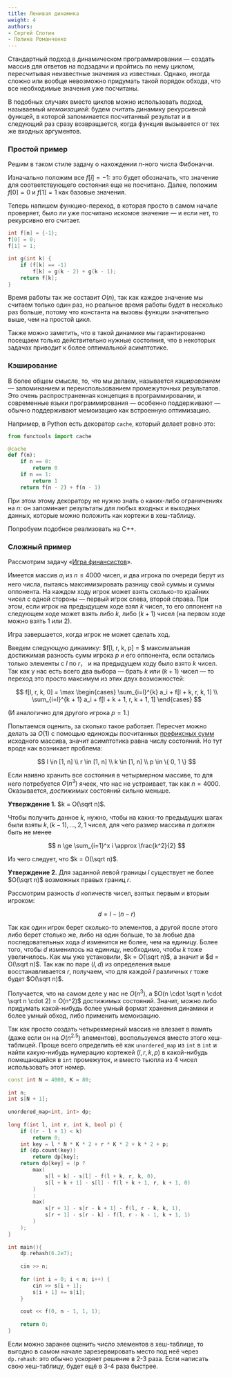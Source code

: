 ```yaml
---
title: Ленивая динамика
weight: 4
authors:
- Сергей Слотин
- Полина Романченко
---
```


Стандартный подход в динамическом программировании — создать массив для ответов на подзадачи и пройтись по нему циклом, пересчитывая неизвестные значения из известных. Однако, иногда сложно или вообще невозможно придумать такой порядок обхода, что все необходимые значения уже посчитаны.

В подобных случаях вместо циклов можно использовать подход, называемый *мемоизацией*: будем считать динамику рекурсивной функцей, в которой запоминается посчитанный результат и в следующий раз сразу возвращается, когда функция вызывается от тех же входных аргументов.

### Простой пример

Решим в таком стиле задачу о нахождении $n$-ного числа Фибоначчи.

Изначально положим все $f[i] = -1$: это будет обозначать, что значение для соответствующего состояния еще не посчитано. Далее, положим $f[0] = 0$ и $f[1] = 1$ как базовые значения.

Теперь напишем функцию-переход, в которая просто в самом начале проверяет, было ли уже посчитано искомое значение — и если нет, то рекурсивно его считает.

```cpp
int f[n] = {-1};
f[0] = 0;
f[1] = 1;

int g(int k) {
    if (f[k] == -1)
        f[k] = g(k - 2) + g(k - 1);
    return f[k];
}
```

Время работы так же составит $O(n)$, так как каждое значение мы считаем только один раз, но реальное время работы будет в несколько раз больше, потому что константа на вызовы функции значительно выше, чем на простой цикл.

Также можно заметить, что в такой динамике мы гарантированно посещаем только действительно нужные состояния, что в некоторых задачах приводит к более оптимальной асимптотике.

### Кэширование

В более общем смысле, то, что мы делаем, называется *кэшированием* — запоминанием и переиспользованием промежуточных результатов. Это очень распространенная концепция в программировании, и современные языки программирования — особенно поддерживают — обычно поддерживают мемоизацию как встроенную оптимизацию.

Например, в Python есть декоратор `cache`, который делает ровно это:

```python
from functools import cache

@cache
def f(n):
    if n == 0:
        return 0
    if n == 1:
        return 1
    return f(n - 2) + f(n - 1)
```

При этом этому декоратору не нужно знать о каких-либо ограничениях на $n$: он запоминает результаты для любых входных и выходных данных, которые можно положить как кортежи в хеш-таблицу.

Попробуем подобное реализовать на C++.

### Сложный пример

Рассмотрим задачу «[Игра финансистов](https://codeforces.com/contest/729/problem/F)».

Имеется массив $a_i$ из $n \le 4000$ чисел, и два игрока по очереди берут из него числа, пытаясь максимизировать разницу свой суммы и суммы оппонента. На каждом ходу игрок может взять сколько-то крайних чисел с одной стороны — первый игрок слева, второй справа. При этом, если игрок на предыдущем ходе взял $k$ чисел, то его оппонент на следующем ходе может взять либо $k$, либо $(k + 1)$ чисел (на первом ходе можно взять 1 или 2).

Игра завершается, когда игрок не может сделать ход.

Введем следующую динамику: $f[l, r, k, p] = $ максимальная достижимая разность сумм игрока $p$ и его оппонента, если остались только элементы с $l$ по $r$， и на предыдущем ходу было взято $k$ чисел. Так как у нас есть всего два выбора — брать $k$ или $(k+1)$ чисел — то переход это просто максимум из этих двух возможностей:

$$
f[l, r, k, 0] = \max \begin{cases}
    \sum_{i=l}^{k} a_i + f[l + k, r, k, 1]
\\  \sum_{i=l}^{k + 1} a_i + f[l + k + 1, r, k + 1, 1]
\end{cases}
$$

(И аналогично для другого игрока $p=1$.)

Попытаемся оценить, за сколько такое работает. Пересчет можно делать за $O(1)$ с помощью единожды посчитанных [префиксных сумм](/cs/range-queries/prefix-sum) исходного массива, значит асимптотика равна числу состояний. Но тут вроде как возникает проблема:

$$
l \in [1, n]
\\ r \in [1, n]
\\ k \in [1, n]
\\ p \in \{ 0, 1 \}
$$

Если наивно хранить все состояния в четырмерном массиве, то для него потребуется $O(n^3)$ ячеек, что нас не устраивает, так как $n=4000$. Оказывается, *достижимых* состояний сильно меньше.

**Утверждение 1.** $k = O(\sqrt n)$.

Чтобы получить данное $k$, нужно, чтобы на каких-то предыдущих шагах были взяты $k, (k-1), \ldots, 2, 1$ чисел, для чего размер массива $n$ должен быть не менее

$$
n \ge \sum_{i=1}^x i \approx \frac{k^2}{2}
$$

Из чего следует, что $k = O(\sqrt n)$.

**Утверждение 2.** Для заданной левой границы $l$ существует не более $O(\sqrt n)$ возможных правых границ $r$.

Рассмотрим разность $d$ количеств чисел, взятых первым и вторым игроком:

$$
d = l - (n - r)
$$

Так как один игрок берет сколько-то элементов, а другой после этого либо берет столько же, либо на один больше, то за любые два последовательных хода $d$ изменится не более, чем на единицу. Более того, чтобы $d$ изменилось на единицу, необходимо, чтобы $k$ тоже увеличилось. Как мы уже установили, $k = O(\sqrt n)$, а значит и $d = O(\sqrt n)$. Так как по паре $(l, d)$ из определения выше восстанавливается $r$, получаем, что для каждой $l$ различных $r$ тоже будет $O(\sqrt n)$.

Получается, что на самом деле у нас не $O(n^3)$, а $O(n \cdot \sqrt n \cdot \sqrt n \cdot 2) = O(n^2)$ достижимых состояний. Значит, можно либо придумать какой-нибудь более умный формат хранения динамики и более умный обход, либо применить мемоизацию.

Так как просто создать четырехмерный массив не влезает в память (даже если он на $O(n^{2.5})$ элементов), воспользуемся вместо этого хеш-таблицей. Проще всего определить её как `unordered_map` из `int` в `int` и найти какую-нибудь нумерацию кортежей $(l, r, k, p)$ в какой-нибудь помещающийся в `int` промежуток, и вместо тьюпла из 4 чисел использовать этот номер.

```cpp
const int N = 4000, K = 80;
 
int n;
int s[N + 1];
 
unordered_map<int, int> dp;
 
long f(int l, int r, int k, bool p) {
    if ((r - l + 1) < k)
        return 0;
    int key = l * N * K * 2 + r * K * 2 + k * 2 + p;
    if (dp.count(key))
        return dp[key];
    return dp[key] = (p ?
        max(
            s[l + k] - s[l] - f(l + k, r, k, 0),
            s[l + k + 1] - s[l] - f(l + k + 1, r, k + 1, 0)
        )
        :
        max(
            s[r + 1] - s[r - k + 1] - f(l, r - k, k, 1),
            s[r + 1] - s[r - k] - f(l, r - k - 1, k + 1, 1)
        )
    );
}
 
int main(){
    dp.rehash(6.2e7);
 
    cin >> n;
 
    for (int i = 0; i < n; i++) {
        cin >> s[i + 1];
        s[i + 1] += s[i];
    }
 
    cout << f(0, n - 1, 1, 1); 
 
    return 0;
}
```

Если можно заранее оценить число элементов в хеш-таблице, то выгодно в самом начале зарезервировать место под неё через `dp.rehash`: это обычно ускоряет решение в 2-3 раза. Если написать свою хеш-таблицу, будет ещё в 3-4 раза быстрее.
